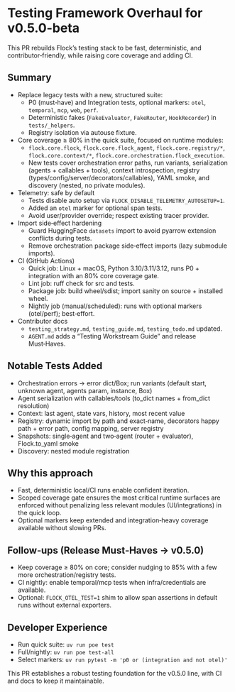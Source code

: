 # Testing Framework Overhaul for v0.5.0-beta

This PR rebuilds Flock’s testing stack to be fast, deterministic, and contributor‑friendly, while raising core coverage and adding CI.

## Summary
- Replace legacy tests with a new, structured suite:
  - P0 (must‑have) and Integration tests, optional markers: `otel`, `temporal`, `mcp`, `web`, `perf`.
  - Deterministic fakes (`FakeEvaluator`, `FakeRouter`, `HookRecorder`) in `tests/_helpers`.
  - Registry isolation via autouse fixture.
- Core coverage ≥ 80% in the quick suite, focused on runtime modules:
  - `flock.core.flock`, `flock.core.flock_agent`, `flock.core.registry/*`, `flock.core.context/*`, `flock.core.orchestration.flock_execution`.
  - New tests cover orchestration error paths, run variants, serialization (agents + callables + tools), context introspection, registry (types/config/server/decorators/callables), YAML smoke, and discovery (nested, no private modules).
- Telemetry: safe by default
  - Tests disable auto setup via `FLOCK_DISABLE_TELEMETRY_AUTOSETUP=1`.
  - Added an `otel` marker for optional span tests.
  - Avoid user/provider override; respect existing tracer provider.
- Import side‑effect hardening
  - Guard HuggingFace `datasets` import to avoid pyarrow extension conflicts during tests.
  - Remove orchestration package side‑effect imports (lazy submodule imports).
- CI (GitHub Actions)
  - Quick job: Linux + macOS, Python 3.10/3.11/3.12, runs P0 + integration with an 80% core coverage gate.
  - Lint job: ruff check for src and tests.
  - Package job: build wheel/sdist; import sanity on source + installed wheel.
  - Nightly job (manual/scheduled): runs with optional markers (otel/perf); best‑effort.
- Contributor docs
  - `testing_strategy.md`, `testing_guide.md`, `testing_todo.md` updated.
  - `AGENT.md` adds a “Testing Workstream Guide” and release Must‑Haves.

## Notable Tests Added
- Orchestration errors → error dict/Box; run variants (default start, unknown agent, agents param, instance, Box)
- Agent serialization with callables/tools (to_dict names + from_dict resolution)
- Context: last agent, state vars, history, most recent value
- Registry: dynamic import by path and exact‑name, decorators happy path + error path, config mapping, server registry
- Snapshots: single‑agent and two‑agent (router + evaluator), Flock.to_yaml smoke
- Discovery: nested module registration

## Why this approach
- Fast, deterministic local/CI runs enable confident iteration.
- Scoped coverage gate ensures the most critical runtime surfaces are enforced without penalizing less relevant modules (UI/integrations) in the quick loop.
- Optional markers keep extended and integration‑heavy coverage available without slowing PRs.

## Follow‑ups (Release Must‑Haves → v0.5.0)
- Keep coverage ≥ 80% on core; consider nudging to 85% with a few more orchestration/registry tests.
- CI nightly: enable temporal/mcp tests when infra/credentials are available.
- Optional: `FLOCK_OTEL_TEST=1` shim to allow span assertions in default runs without external exporters.

## Developer Experience
- Run quick suite: `uv run poe test`
- Full/nightly: `uv run poe test-all`
- Select markers: `uv run pytest -m 'p0 or (integration and not otel)'`

This PR establishes a robust testing foundation for the v0.5.0 line, with CI and docs to keep it maintainable.

